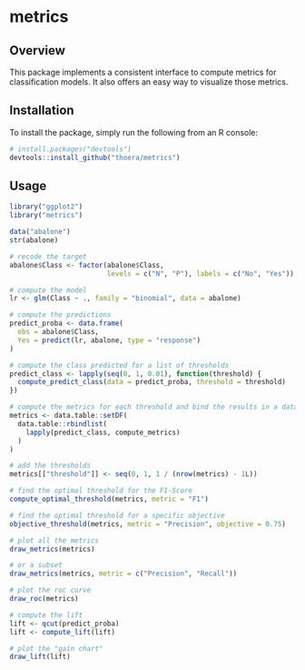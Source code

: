 # metrics

## Overview

This package implements a consistent interface to compute metrics for classification models. It also offers an easy way to visualize those metrics.

## Installation

To install the package, simply run the following from an R console:

```r
# install.packages("devtools")
devtools::install_github("thoera/metrics")
```

## Usage

```r
library("ggplot2")
library("metrics")

data("abalone")
str(abalone)

# recode the target
abalone$Class <- factor(abalone$Class,
                        levels = c("N", "P"), labels = c("No", "Yes"))

# compute the model
lr <- glm(Class ~ ., family = "binomial", data = abalone)

# compute the predictions
predict_proba <- data.frame(
  obs = abalone$Class,
  Yes = predict(lr, abalone, type = "response")
)

# compute the class predicted for a list of thresholds
predict_class <- lapply(seq(0, 1, 0.01), function(threshold) {
  compute_predict_class(data = predict_proba, threshold = threshold)
})

# compute the metrics for each threshold and bind the results in a dataframe
metrics <- data.table::setDF(
  data.table::rbindlist(
    lapply(predict_class, compute_metrics)
  )
)

# add the thresholds
metrics[["threshold"]] <- seq(0, 1, 1 / (nrow(metrics) - 1L))

# find the optimal threshold for the F1-Score
compute_optimal_threshold(metrics, metric = "F1")

# find the optimal threshold for a specific objective
objective_threshold(metrics, metric = "Precision", objective = 0.75)

# plot all the metrics
draw_metrics(metrics)

# or a subset
draw_metrics(metrics, metric = c("Precision", "Recall"))

# plot the roc curve
draw_roc(metrics)

# compute the lift
lift <- qcut(predict_proba)
lift <- compute_lift(lift)

# plot the "gain chart"
draw_lift(lift)
```
